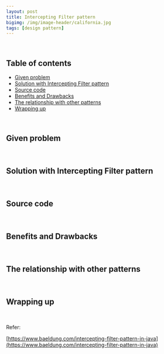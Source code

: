 ```yaml
---
layout: post
title: Intercepting Filter pattern
bigimg: /img/image-header/california.jpg
tags: [design pattern]
---
```





<br>

## Table of contents
- [Given problem](#given-problem)
- [Solution with Intercepting Filter pattern](#solution-with-intercepting-filter-pattern)
- [Source code](#source-code)
- [Benefits and Drawbacks](#benefits-and-drawbacks)
- [The relationship with other patterns](#the-relationship-with-other-patterns)
- [Wrapping up](#wrapping-up)


<br>

## Given problem






<br>

## Solution with Intercepting Filter pattern






<br>

## Source code





<br>

## Benefits and Drawbacks



<br>

## The relationship with other patterns




<br>

## Wrapping up




<br>

Refer:

[https://www.baeldung.com/intercepting-filter-pattern-in-java](https://www.baeldung.com/intercepting-filter-pattern-in-java)